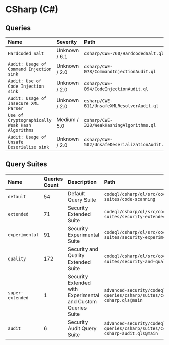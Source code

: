# CSharp (C#)

## Queries

<!-- AUTOMATION-QUERIES -->
| Name | Severity | Path |
| :--- | :------- | :--- |
| `Hardcoded Salt` | Unknown / 6.1 | `csharp/CWE-760/HardcodedSalt.ql` |
| `Audit: Usage of Command Injection sink` | Unknown / 2.0 | `csharp/CWE-078/CommandInjectionAudit.ql` |
| `Audit: Use of Code Injection sink` | Unknown / 2.0 | `csharp/CWE-094/CodeInjectionAudit.ql` |
| `Audit: Usage of Insecure XML Parser` | Unknown / 2.0 | `csharp/CWE-611/UnsafeXMLResolverAudit.ql` |
| `Use of Cryptographically Weak Hash Algorithms` | Medium / 5.0 | `csharp/CWE-328/WeakHashingAlgorithms.ql` |
| `Audit: Usage of Unsafe Deserialize sink` | Unknown / 2.0 | `csharp/CWE-502/UnsafeDeserializationAudit.ql` |


<!-- AUTOMATION-QUERIES -->

## Query Suites
<!-- AUTOMATION-SUITES -->
| Name | Queries Count | Description | Path |
| :--- | :---- | :--- | :--- |
| `default` | 54 | Default Query Suite | `codeql/csharp/ql/src/codeql-suites/code-scanning` |
| `extended` | 71 | Security Extended Suite | `codeql/csharp/ql/src/codeql-suites/security-extended` |
| `experimental` | 91 | Security Experimental Suite | `codeql/csharp/ql/src/codeql-suites/security-experimental` |
| `quality` | 172 | Security and Quality Extended Suite | `codeql/csharp/ql/src/codeql-suites/security-and-quality` |
| `super-extended` | 1 | Security Extended with Experimental and Custom Queries Suite | `advanced-security/codeql-queries/csharp/suites/codeql-csharp.qls@main` |
| `audit` | 6 | Security Audit Query Suite | `advanced-security/codeql-queries/csharp/suites/codeql-csharp-audit.qls@main` |


<!-- AUTOMATION-SUITES -->